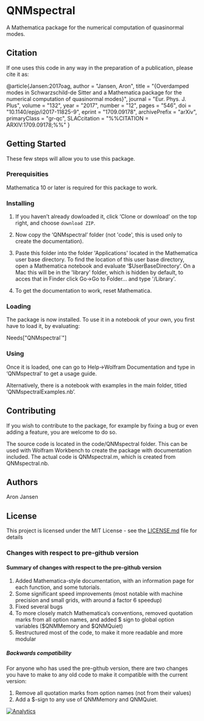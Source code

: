 # QNMspectral

A Mathematica package for the numerical computation of quasinormal modes.

## Citation

If one uses this code in any way in the preparation of a publication, please cite it as:

@article{Jansen:2017oag,
      author         = "Jansen, Aron",
      title          = "{Overdamped modes in Schwarzschild-de Sitter and a
                        Mathematica package for the numerical computation of
                        quasinormal modes}",
      journal        = "Eur. Phys. J. Plus",
      volume         = "132",
      year           = "2017",
      number         = "12",
      pages          = "546",
      doi            = "10.1140/epjp/i2017-11825-9",
      eprint         = "1709.09178",
      archivePrefix  = "arXiv",
      primaryClass   = "gr-qc",
      SLACcitation   = "%%CITATION = ARXIV:1709.09178;%%"
}

## Getting Started

These few steps will allow you to use this package.

### Prerequisities

Mathematica 10 or later is required for this package to work.

### Installing

1. If you haven’t already dowloaded it, click ‘Clone or download’ on the top right, and choose `download ZIP`.

2. Now copy the ‘QNMspectral’ folder (not 'code', this is used only to create the documentation).

3. Paste this folder into the folder 'Applications' located in the Mathematica user base directory. 
   To find the location of this user base directory, open a Mathematica notebook and evaluate ‘$UserBaseDirectory’.
   On a Mac this will be in the 'library' folder, which is hidden by default, to acces that in Finder click Go->Go to Folder... and type '/Library'.
   
4. To get the documentation to work, reset Mathematica.

### Loading

The package is now installed. To use it in a notebook of your own, you first have to load it, by evaluating:

Needs\["QNMspectral\`"\] 

### Using

Once it is loaded, one can go to Help->Wolfram Documentation and type in ‘QNMspectral’ to get a usage guide.

Alternatively, there is a notebook with examples in the main folder, titled ‘QNMspectralExamples.nb’.

## Contributing

If you wish to contribute to the package, for example by fixing a bug or even adding a feature, you are welcome to do so.

The source code is located in the code/QNMspectral folder. 
This can be used with Wolfram Workbench to create the package with documentation included.
The actual code is QNMspectral.m, which is created from QNMspectral.nb.

## Authors

Aron Jansen

## License

This project is licensed under the MIT License - see the [LICENSE.md](LICENSE.md) file for details

### Changes with respect to pre-github version

#### Summary of changes with respect to the pre-github version

1. Added Mathematica-style documentation, with an information page for each function, and some tutorials.
2. Some significant speed improvements (most notable with machine precision and small grids, with around a factor 6 speedup)
3. Fixed several bugs
4. To more closely match Mathematica’s conventions, removed quotation marks from all option names, and added $ sign to global option variables ($QNMMemory and $QNMQuiet)
5. Restructured most of the code, to make it more readable and more modular

##### Backwards compatibility

For anyone who has used the pre-github version, there are two changes you have to make to any old code to make it compatible with the current version:

1. Remove all quotation marks from option names (not from their values)
2. Add a $-sign to any use of QNMMemory and QNMQuiet.


[![Analytics](https://ga-beacon.appspot.com/UA-81215073-4/chromeskel_a/readme)](https://github.com/QNMspectral/ga-beacon)
